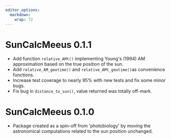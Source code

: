 ```yaml
---
editor_options:
  markdown:
    wrap: 72
---
```


# SunCalcMeeus 0.1.1

- Add function `relative_AMt()` implementing Young's (1994) AM approximation based
on the true position of the sun.
- Add `relative_AM_geotime()` and `relative_AMt_geotime()`as convenience 
functions.
- Increase test coverage to nearly 95% with new tests and fix some minor bugs.
- Fix bug in `distance_to_sun()`, value returned was totally off-mark.

# SunCalcMeeus 0.1.0

- Package created as a spin-off from 'photobiology' by moving the astronomical
computations related to the sun position unchanged.
